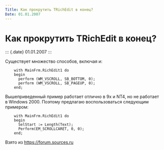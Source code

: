 ```yaml
---
Title: Как прокрутить TRichEdit в конец?
Date: 01.01.2007
---
```



Как прокрутить TRichEdit в конец?
=================================

::: {.date}
01.01.2007
:::

Существует множество способов, включая и:

        with MainFrm.RichEdit1 do 
        begin 
          perform (WM_VSCROLL, SB_BOTTOM, 0); 
          perform (WM_VSCROLL, SB_PAGEUP, 0); 
        end; 

Вышеприведенный пример работает отлично в 9x и NT4, но не работает в
Windows 2000. Поэтому предлагаю воспользоваться следующим примером:

        with MainFrm.RichEdit1 do 
        begin 
          SelStart := Length(Text); 
          Perform(EM_SCROLLCARET, 0, 0); 
        end;

Взято из <https://forum.sources.ru>
